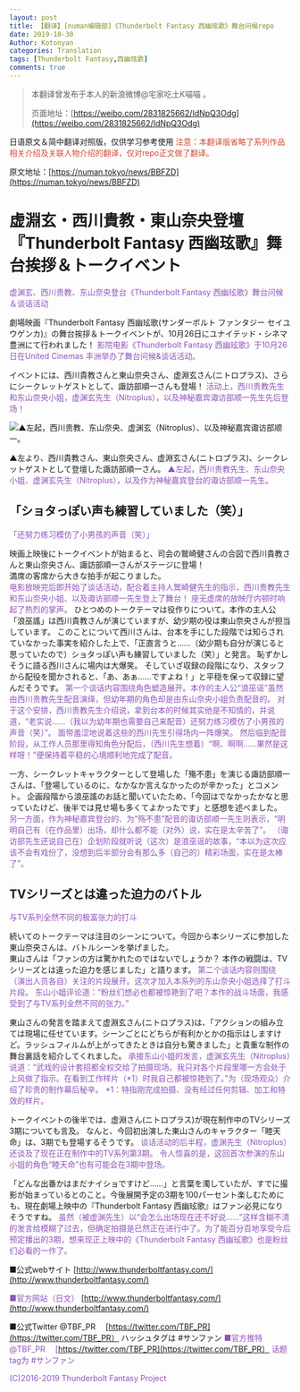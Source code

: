 ```yaml
---
layout: post
title: 【翻译】[numan编辑部]《Thunderbolt Fantasy 西幽玹歌》舞台问候repo
date: 2019-10-30
Author: Kotonyan
categories: Translation
tags: [Thunderbolt Fantasy,西幽玹歌]
comments: true
---
```


>本翻译曾发布于本人的新浪微博@宅家吃土K喵喵 。
>
>页面地址：[https://weibo.com/2831825662/IdNpQ3Odg](https://weibo.com/2831825662/IdNpQ3Odg)

日语原文＆简中翻译对照版，仅供学习参考使用
  <font color="#d24a35">注意：本翻译版省略了系列作品相关介绍及关联人物介绍的翻译，仅对repo正文做了翻译。</font>

原文地址：[https://numan.tokyo/news/BBFZD](https://numan.tokyo/news/BBFZD)

# 虚淵玄・西川貴教・東山奈央登壇『Thunderbolt Fantasy 西幽玹歌』舞台挨拶＆トークイベント
  <font color="#9053b9">虚渊玄、西川贵教、东山奈央登台《Thunderbolt Fantasy 西幽玹歌》舞台问候＆谈话活动</font>

劇場映画『Thunderbolt Fantasy 西幽玹歌(サンダーボルト ファンタジー セイユウゲンカ)』の舞台挨拶＆トークイベントが、10月26日にユナイテッド・シネマ豊洲にて行われました！
  <font color="#9053b9">影院电影《Thunderbolt Fantasy 西幽玹歌》于10月26日在United Cinemas 丰洲举办了舞台问候&amp;谈话活动。</font>

イベントには、西川貴教さんと東山奈央さん、虚淵玄さん(ニトロプラス)、さらにシークレットゲストとして、諏訪部順一さんも登場！
  <font color="#9053b9">活动上，西川贵教先生和东山奈央小姐，虚渊玄先生（Nitroplus），以及神秘嘉宾诹访部顺一先生先后登场！</font>

![▲左起，西川贵教、东山奈央、虚渊玄（Nitroplus）、以及神秘嘉宾诹访部顺一。](https://r.sinaimg.cn/large/article/5a27ddf8322fc1fa18941ee8d26f07e4 "▲左起，西川贵教、东山奈央、虚渊玄（Nitroplus）、以及神秘嘉宾诹访部顺一。")

▲左より、西川貴教さん、東山奈央さん、虚淵玄さん(ニトロプラス)、シークレットゲストとして登壇した諏訪部順一さん。
  <font color="#9053b9">▲左起，西川贵教先生、东山奈央小姐、虚渊玄先生（Nitroplus），以及作为神秘嘉宾登台的诹访部顺一先生。</font>

## 「ショタっぽい声も練習していました（笑）」
  <font color="#9053b9">「还努力练习模仿了小男孩的声音（笑）」</font>

映画上映後にトークイベントが始まると、司会の鷲崎健さんの合図で西川貴教さんと東山奈央さん、諏訪部順一さんがステージに登場！<br>満席の客席から大きな拍手が起こりました。<br>
  <font color="#9053b9">电影放映完后即开始了谈话活动，配合着主持人鹫崎健先生的指示，西川贵教先生和东山奈央小姐、以及诹访部顺一先生登上了舞台！</font>
  <font color="#9053b9">座无虚席的放映厅内顿时响起了热烈的掌声。</font>
ひとつめのトークテーマは役作りについて。本作の主人公「浪巫謠」は西川貴教さんが演じていますが、幼少期の役は東山奈央さんが担当しています。
  このことについて西川さんは、台本を手にした段階では知らされていなかった事実を紹介した上で、「正直言うと……（幼少期も自分が演じると思っていたので）ショタっぽい声も練習していました（笑）」と発言。
  恥ずかしそうに語る西川さんに場内は大爆笑。
  そしていざ収録の段階になり、スタッフから配役を聞かされると、「あ、あぁ……ですよね！」と平穏を保って収録に望んだそうです。
  <font color="#9053b9">第一个谈话内容围绕角色塑造展开。本作的主人公“浪巫谣”虽然由西川贵教先生配音演绎，但幼年期的角色却是由东山奈央小姐负责配音的。</font>
  <font color="#9053b9">对于这个安排，西川贵教先生介绍说，拿到台本的时候其实他是不知情的，并说道，“老实说……（我以为幼年期也需要自己来配音）还努力练习模仿了小男孩的声音（笑）”。</font>
  <font color="#9053b9">面带羞涩地说着这些的西川先生引得场内一阵爆笑。</font>
  <font color="#9053b9">然后临到配音阶段，从工作人员那里得知角色分配后，（西川先生想着）“啊、啊啊……果然是这样呀！”便保持着平稳的心境顺利地完成了配音。</font>

一方、シークレットキャラクターとして登場した「殤不患」を演じる諏訪部順一さんは、「登場しているのに、なかなか言えなかったのが辛かった」とコメント。
  企画段階から浪巫謠のお話と聞いていたため、「今回はでなかったかなと思っていたけど、後半では見せ場も多くてよかったです」と感想を述べました。
  <font color="#9053b9">另一方面，作为神秘嘉宾登台的、为“殇不患”配音的诹访部顺一先生则表示，“明明自己有（在作品里）出场，却什么都不能（对外）说，实在是太辛苦了”。</font>
  <font color="#9053b9">（诹访部先生还说自己在）企划阶段就听说（这次）是浪巫谣的故事，“本以为这次应该不会有戏份了，没想到后半部分会有那么多（自己的）精彩场面，实在是太棒了”。</font>

## TVシリーズとは違った迫力のバトル
  <font color="#9053b9">与TV系列全然不同的极富张力的打斗</font>

続いてのトークテーマは注目のシーンについて。今回から本シリーズに参加した東山奈央さんは、バトルシーンを挙げました。<br>東山さんは「ファンの方は驚かれたのではないでしょうか？ 本作の戦闘は、TVシリーズとは違った迫力を感じました」と語ります。
  <font color="#9053b9">第二个谈话内容则围绕（演出人员各自）关注的片段展开。这次才加入本系列的东山奈央小姐选择了打斗片段。</font>
  <font color="#9053b9">东山小姐评论道：“粉丝们想必也都被惊艳到了吧？本作的战斗场面，我感受到了与TV系列全然不同的张力。”</font>

東山さんの発言を踏まえて虚淵玄さん(ニトロプラス)は、「アクションの組み立ては現場に任せています。シーンごとにどちらが有利かとかの指示はしますけど。ラッシュフィルムが上がってきたときは自分も驚きました」と貴重な制作の舞台裏話を紹介してくれました。
  <font color="#9053b9">承接东山小姐的发言，虚渊玄先生（Nitroplus）说道：“武戏的设计套招都全权交给了拍摄现场。我只对各个片段里哪一方会处于上风做了指示。在看到工作样片（*1）时我自己都被惊艳到了。”为（现场观众）介绍了珍贵的制作幕后秘辛。</font>
  <font color="#9053b9">*1：特指刚完成拍摄、没有经过任何剪辑、加工和特效的样片。</font>

トークイベントの後半では、虚淵さん(ニトロプラス)が現在制作中のTVシリーズ3期についても言及。
  なんと、今回初出演した東山さんのキャラクター「睦天命」は、3期でも登場するそうです。
  <font color="#9053b9">谈话活动的后半程，虚渊先生（Nitroplus）还谈及了现在正在制作中的TV系列第3期。</font>
  <font color="#9053b9">令人惊喜的是，这回首次参演的东山小姐的角色“睦天命”也有可能会在3期中登场。</font>

「どんな出番かはまだナイショですけど……」と言葉を濁していたが、すでに撮影が始まっているとのこと。今後展開予定の3期を100パーセント楽しむためにも、現在劇場上映中の『Thunderbolt Fantasy 西幽玹歌』はファン必見になりそうですね。
  <font color="#9053b9">虽然（被虚渊先生）以“会怎么出场现在还不好说……”这样含糊不清的发言给模糊了过去，但确定拍摄是已然正在进行中了。为了能百分百地享受今后预定播出的3期，想来现正上映中的《Thunderbolt Fantasy 西幽玹歌》也是粉丝们必看的一作了。</font>

■公式webサイト
  [http://www.thunderboltfantasy.com/](http://www.thunderboltfantasy.com/)

<font color="#9053b9">■官方网站（日文）</font>
  [http://www.thunderboltfantasy.com/](http://www.thunderboltfantasy.com/)
  
■公式Twitter
  @TBF_PR 　[https://twitter.com/TBF_PR](https://twitter.com/TBF_PR）
  ハッシュタグは #サンファン 
  <font color="#9053b9">■官方推特
  @TBF_PR 　[https://twitter.com/TBF_PR](https://twitter.com/TBF_PR）
  话题tag为 #サンファン

(C)2016-2019 Thunderbolt Fantasy Project
